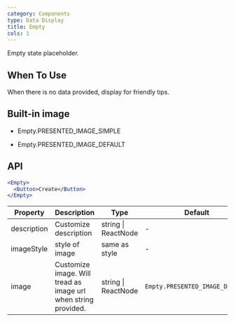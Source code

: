 ```yaml
---
category: Components
type: Data Display
title: Empty
cols: 1
---
```


Empty state placeholder.

## When To Use

When there is no data provided, display for friendly tips.


## Built-in image

+ Empty.PRESENTED_IMAGE_SIMPLE

+ Empty.PRESENTED_IMAGE_DEFAULT

## API

```jsx
<Empty>
  <Button>Create</Button>
</Empty>
```

| Property | Description | Type | Default |
| -------- | ----------- | ---- | ------- |
| description | Customize description | string \| ReactNode | - |
| imageStyle | style of image | same as style | - |
| image | Customize image. Will tread as image url when string provided. | string \| ReactNode | `Empty.PRESENTED_IMAGE_DEFAULT` |
